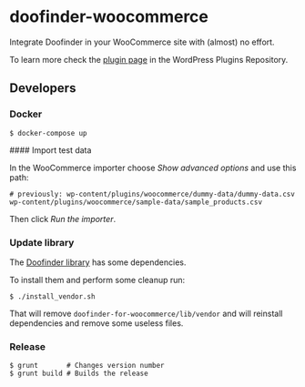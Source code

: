 # doofinder-woocommerce

Integrate Doofinder in your WooCommerce site with (almost) no effort.

To learn more check the [plugin page](https://wordpress.org/plugins/doofinder-for-woocommerce/) in the WordPress Plugins Repository.

## Developers

### Docker

```
$ docker-compose up
```

#### Import test data

In the WooCommerce importer choose _Show advanced options_ and use this path:

```
# previously: wp-content/plugins/woocommerce/dummy-data/dummy-data.csv
wp-content/plugins/woocommerce/sample-data/sample_products.csv
```

Then click _Run the importer_.

### Update library

The [Doofinder library](https://github.com/doofinder/php-doofinder) has some dependencies.

To install them and perform some cleanup run:

```
$ ./install_vendor.sh
```

That will remove `doofinder-for-woocommerce/lib/vendor` and will reinstall dependencies and remove some useless files.

### Release

```
$ grunt       # Changes version number
$ grunt build # Builds the release
```
